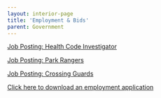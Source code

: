 ```yaml
---
layout: interior-page
title: 'Employment & Bids'
parent: Government
---
```


[Job Posting: Health Code Investigator](https://storage.googleapis.com/static.rutherford-nj.com/finance/Employment/Health%20Code%20Investigator.pdf)

[Job Posting: Park Rangers](https://storage.googleapis.com/static.rutherford-nj.com/finance/Employment/Help%20Wanted%20-%20Park%20Ranger%20RUTHERFORD%20RECREATION%20DEPARTMENT.pdf)

[Job Posting: Crossing Guards](https://storage.googleapis.com/static.rutherford-nj.com/finance/Employment/Hiring%20Crossing%20Guards%20%20Alternate.pdf)

[Click here to download an employment application](https://storage.googleapis.com/static.rutherford-nj.com/borough-clerk/permits-licenses/Employment%20Application%20REVISED.pdf)
